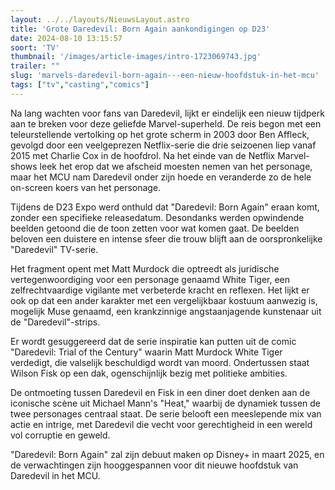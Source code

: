 ```yaml
---
layout: ../../layouts/NieuwsLayout.astro
title: 'Grote Daredevil: Born Again aankondigingen op D23'
date: 2024-08-10 13:15:57
soort: 'TV'
thumbnail: '/images/article-images/intro-1723069743.jpg'
trailer: ""
slug: 'marvels-daredevil-born-again---een-nieuw-hoofdstuk-in-het-mcu'
tags: ["tv","casting","comics"]
---
```


Na lang wachten voor fans van Daredevil, lijkt er eindelijk een nieuw tijdperk aan te breken voor deze geliefde Marvel-superheld. De reis begon met een teleurstellende vertolking op het grote scherm in 2003 door Ben Affleck, gevolgd door een veelgeprezen Netflix-serie die drie seizoenen liep vanaf 2015 met Charlie Cox in de hoofdrol. Na het einde van de Netflix Marvel-shows leek het erop dat we afscheid moesten nemen van het personage, maar het MCU nam Daredevil onder zijn hoede en veranderde zo de hele on-screen koers van het personage.

Tijdens de D23 Expo werd onthuld dat "Daredevil: Born Again" eraan komt, zonder een specifieke releasedatum. Desondanks werden opwindende beelden getoond die de toon zetten voor wat komen gaat. De beelden beloven een duistere en intense sfeer die trouw blijft aan de oorspronkelijke "Daredevil" TV-serie.

Het fragment opent met Matt Murdock die optreedt als juridische vertegenwoordiging voor een personage genaamd White Tiger, een zelfrechtvaardige vigilante met verbeterde kracht en reflexen. Het lijkt er ook op dat een ander karakter met een vergelijkbaar kostuum aanwezig is, mogelijk Muse genaamd, een krankzinnige angstaanjagende kunstenaar uit de "Daredevil"-strips.

Er wordt gesuggereerd dat de serie inspiratie kan putten uit de comic "Daredevil: Trial of the Century" waarin Matt Murdock White Tiger verdedigt, die valselijk beschuldigd wordt van moord. Ondertussen staat Wilson Fisk op een dak, ogenschijnlijk bezig met politieke ambities.

De ontmoeting tussen Daredevil en Fisk in een diner doet denken aan de iconische scène uit Michael Mann's "Heat," waarbij de dynamiek tussen de twee personages centraal staat. De serie belooft een meeslepende mix van actie en intrige, met Daredevil die vecht voor gerechtigheid in een wereld vol corruptie en geweld.

"Daredevil: Born Again" zal zijn debuut maken op Disney+ in maart 2025, en de verwachtingen zijn hooggespannen voor dit nieuwe hoofdstuk van Daredevil in het MCU.
